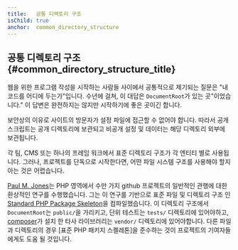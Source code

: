 ```yaml
---
title:   공통 디렉토리 구조
isChild: true
anchor:  common_directory_structure
---
```


## 공통 디렉토리 구조 {#common_directory_structure_title}

웹을 위한 프로그램 작성을 시작하는 사람들 사이에서 공통적으로 제기되는 질문은 "내 코드를 어디에 두는가"입니다. 수년에 걸쳐, 이 대답은 `DocumentRoot`가 있는 곳"이었습니다." 이 답변은 완전하지는 않지만 시작하기에 좋은 곳이긴 합니다.

보안상의 이유로 사이트의 방문자가 설정 파일에 접근할 수 없어야 합니다. 따라서 공개 스크립트는 공개 디렉토리에 보관되고 비공개 설정 및 데이터는 해당 디렉토리 외부에 보관됩니다.

각 팀, CMS 또는 하나의 프레임 워크에서 표준 디렉토리 구조가 각 엔티티 별로 사용됩니다. 그러나, 프로젝트를 단독으로 시작한다면, 어떤 파일 시스템 구조를 사용해야 할지 아는 것은 어렵습니다.

[Paul M. Jones]는 PHP 영역에서 수만 가지 github 프로젝트의 일반적인 관행에 대한 환상적인 연구를 수행했습니다. 그는 이 연구를 기반으로 표준 파일 및 디렉토리 구조 인 [Standard PHP Package Skeleton]을 컴파일했습니다. 이 디렉토리 구조에서 `DocumentRoot`는 `public/`을 가리키고, 단위 테스트는 `tests/` 디렉토리에 있어야하고, [composer]가 설치 한 타사 라이브러리는 `vendor/` 디렉토리에 있어야합니다. 다른 파일과 디렉토리의 경우 [표준 PHP 패키지 스켈레톤]을 준수하는 것이 프로젝트의 기여자들에게도 도움 될 것입니다.

[Paul M. Jones]: https://twitter.com/pmjones
[Standard PHP Package Skeleton]: https://github.com/php-pds/skeleton
[Composer]: /#composer_and_packagist
